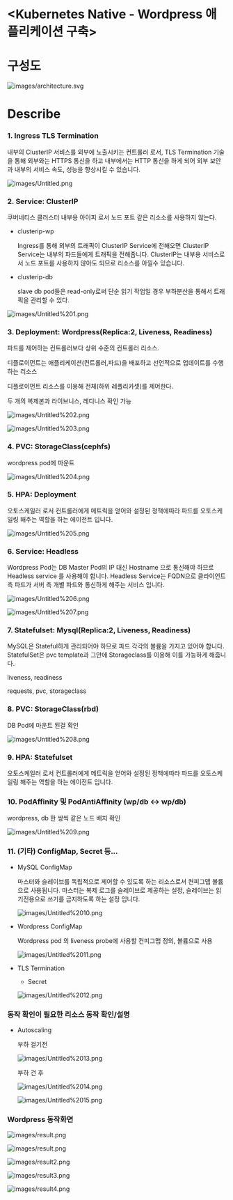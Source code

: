 # <Kubernetes Native - Wordpress 애플리케이션 구축>

# 구성도

![images/architecture.svg](images/architecture.svg)

# Describe

### 1. Ingress TLS Termination

내부의 ClusterIP 서비스를 외부에 노출시키는 컨트롤러 로서,  TLS Termination 기술을 통해 외부와는 HTTPS 통신을 하고 내부에서는 HTTP 통신을 하게 되어 외부 보안과 내부의 서비스 속도, 성능을 향상시킬 수 있습니다.

![images/Untitled.png](images/Untitled.png)

### 2. Service: ClusterIP

쿠버네티스 클러스터 내부용 아이피 로서 노드 포트 같은 리소소를 사용하지 않는다.

- clusterip-wp

    Ingress를 통해 외부의 트래픽이 ClusterIP Service에 전해오면 ClusterIP Service는 내부의 파드들에게 트래픽을 전해줍니다. ClusterIP는 내부용 서비스로서 노드 포트를 사용하지 않아도 되므로 리소스를 아낄수 있습니다.

- clusterip-db

    slave db pod들은 read-only로써 단순 읽기 작업일 경우 부하분산을 통해서 트래픽을 관리할 수 있다.

![images/Untitled%201.png](images/Untitled%201.png)

### 3. Deployment: Wordpress(Replica:2, Liveness, Readiness)

파드를 제어하는 컨트롤러보다 상위 수준의 컨트롤러 리소스.

디플로이먼트는 애플리케이션(컨트롤러,파드)을 배포하고 선언적으로 업데이트를 수행하는 리소스

디플로이먼트 리소스를 이용해 전체(하위 레플리카셋)를 제어한다.

두 개의 복제본과 라이브니스, 레디니스 확인 가능

![images/Untitled%202.png](images/Untitled%202.png)

![images/Untitled%203.png](images/Untitled%203.png)

### 4. PVC: StorageClass(cephfs)

wordpress pod에 마운트

![images/Untitled%204.png](images/Untitled%204.png)

### 5. HPA: Deployment

오토스케일러 로서 컨트롤러에게 메트릭을 얻어와 설정된 정책에따라 파드를 오토스케일링 해주는 역할을 하는 에이전트 입니다.

![images/Untitled%205.png](images/Untitled%205.png)

### 6. Service: Headless

Wordpress Pod는 DB Master Pod의  IP 대신 Hostname 으로 통신해야 하므로  Headless service 를 사용해야 합니다. Headless Service는  FQDN으로 클라이언트 측 파드가 서버 측 개별 파드와 통신하게 해주는 서비스 입니다.

![images/Untitled%206.png](images/Untitled%206.png)

![images/Untitled%207.png](images/Untitled%207.png)

### 7. Statefulset: Mysql(Replica:2, Liveness, Readiness)

MySQL은 Stateful하게 관리되어야 하므로 파드 각각의 볼륨을 가지고 있어야 합니다. StatefulSet은 pvc template과 그안에 Storageclass를 이용해 이를 가능하게 해줍니다.

liveness, readiness

requests, pvc, storageclass

### 8. PVC: StorageClass(rbd)

DB Pod에 마운트 된걸 확인

![images/Untitled%208.png](images/Untitled%208.png)

### 9. HPA: Statefulset

오토스케일러 로서 컨트롤러에게 메트릭을 얻어와 설정된 정책에따라 파드를 오토스케일링 해주는 역할을 하는 에이전트 입니다.

### 10. PodAffinity 및  PodAntiAffinity (wp/db <-> wp/db)

wordpress, db 한 쌍씩 같은 노드 배치 확인

![images/Untitled%209.png](images/Untitled%209.png)

### 11. (기타) ConfigMap, Secret 등...

- MySQL ConfigMap

    마스터와 슬레이브를 독립적으로 제어할 수 있도록 하는 리소스로서 컨피그맵 볼륨으로 사용됩니다. 마스터는 복제 로그를 슬레이브로 제공하는 설정, 슬레이브는 읽기전용으로 쓰기를 금지하도록 하는 설정 입니다.

    ![images/Untitled%2010.png](images/Untitled%2010.png)

- Wordpress ConfigMap

    Wordpress pod 의 liveness probe에 사용할 컨피그맵 정의, 볼륨으로 사용

    ![images/Untitled%2011.png](images/Untitled%2011.png)

- TLS Termination
    - Secret

    ![images/Untitled%2012.png](images/Untitled%2012.png)

### 동작 확인이 필요한 리소스 동작 확인/설명

- Autoscaling

    부하 걸기전

    ![images/Untitled%2013.png](images/Untitled%2013.png)

    부하 건 후

    ![images/Untitled%2014.png](images/Untitled%2014.png)

    ![images/Untitled%2015.png](images/Untitled%2015.png)

### Wordpress 동작화면

![images/result.png](images/result.png)

![images/result.png](images/result1.png)

![images/result2.png](images/result2png)

![images/result3.png](images/result3.png)

![images/result4.png](images/result4.png)
